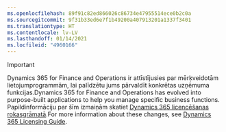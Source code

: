 ```yaml
---
ms.openlocfilehash: 89f91c82ed866026c86734e47955514ece0b2c0a
ms.sourcegitcommit: 9f31b33ed6e7f1b49200a407913201a1337f3401
ms.translationtype: HT
ms.contentlocale: lv-LV
ms.lasthandoff: 01/14/2021
ms.locfileid: "4960166"
---
```

> [!IMPORTANT]
> <span data-ttu-id="2990e-101">Dynamics 365 for Finance and Operations ir attīstījusies par mērķveidotām lietojumprogrammām, lai palīdzētu jums pārvaldīt konkrētas uzņēmuma funkcijas.</span><span class="sxs-lookup"><span data-stu-id="2990e-101">Dynamics 365 for Finance and Operations has evolved into purpose-built applications to help you manage specific business functions.</span></span> <span data-ttu-id="2990e-102">Papildinformāciju par šīm izmaiņām skatiet [Dynamics 365 licencēšanas rokasgrāmatā](https://go.microsoft.com/fwlink/p/?LinkId=866544).</span><span class="sxs-lookup"><span data-stu-id="2990e-102">For more information about these changes, see [Dynamics 365 Licensing Guide](https://go.microsoft.com/fwlink/p/?LinkId=866544).</span></span>
 
